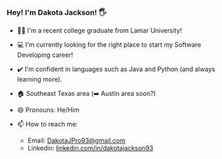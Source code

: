 ### Hey! I'm Dakota Jackson! 🖐

- 👨‍🎓 I'm a recent college graduate from Lamar University!
- 💻 I'm currently looking for the right place to start my Software Developing career!
- ✔️ I'm confident in languages such as Java and Python (and always learning more).
- 🏠 Southeast Texas area (➡️ Austin area soon?)
- 😄 Pronouns: He/Him

- 📫 How to reach me:
    - Email: DakotaJPro93@gmail.com
    - Linkedin: [linkedin.com/in/dakotajackson93](url)

